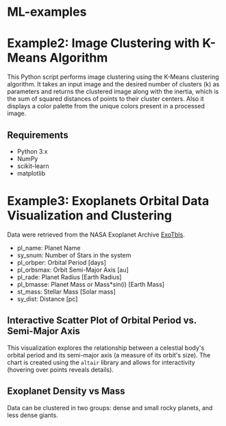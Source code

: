 # ML-examples

# Example2: Image Clustering with K-Means Algorithm
This Python script performs image clustering using the K-Means clustering algorithm. It takes an input image and the desired number of clusters (k) as parameters and returns the clustered image along with the inertia, which is the sum of squared distances of points to their cluster centers. Also it displays a color palette from the unique colors present in a processed image.

## Requirements
* Python 3.x
* NumPy
* scikit-learn
* matplotlib

# Example3: Exoplanets Orbital Data Visualization and Clustering
Data were retrieved from the NASA Exoplanet Archive [ExoTbls](https://exoplanetarchive.ipac.caltech.edu/cgi-bin/TblView/nph-tblView?app=ExoTbls&config=PS).
* pl_name: Planet Name
* sy_snum: Number of Stars in the system
* pl_orbper: Orbital Period [days]
* pl_orbsmax: Orbit Semi-Major Axis [au]
* pl_rade: Planet Radius [Earth Radius]
* pl_bmasse: Planet Mass or Mass*sin(i) [Earth Mass]
* st_mass: Stellar Mass [Solar mass]
* sy_dist: Distance [pc]

## Interactive Scatter Plot of Orbital Period vs. Semi-Major Axis
This visualization explores the relationship between a celestial body's orbital period and its semi-major axis (a measure of its orbit's size). 
The chart is created using the `altair` library and allows for interactivity (hovering over points reveals details).

## Exoplanet Density vs Mass
Data can be clustered in two groups: dense and small rocky planets, and less dense giants. 
